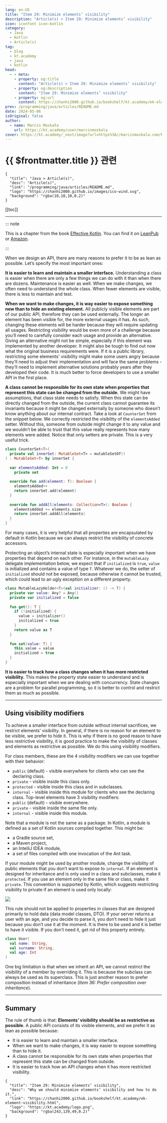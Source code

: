 ```yaml
---
lang: en-US
title: "Item 29: Minimize elements’ visibility"
description: "Article(s) > Item 29: Minimize elements’ visibility"
icon: iconfont icon-kotlin
category:
  - Java
  - Kotlin
  - Article(s)
tag:
  - blog
  - kt.academy
  - java
  - kotlin
head:
  - - meta:
    - property: og:title
      content: "Article(s) > Item 29: Minimize elements’ visibility"
    - property: og:description
      content: "Item 29: Minimize elements’ visibility"
    - property: og:url
      content: https://chanhi2000.github.io/bookshelf/kt.academy/ek-element-visibility.html
prev: /programming/java/articles/README.md
date: 2024-05-06
isOriginal: false
author: 
  - name: Marcin Moskała
    url: https://kt.academy/user/marcinmoskala
cover: https://kt.academy/_next/image?url=https%3A//marcinmoskala.com/EffectiveKotlin-Book/promotion/element_visibility.jpg&w=640&q=75
---
```


# {{ $frontmatter.title }} 관련

```component VPCard
{
  "title": "Java > Article(s)",
  "desc": "Article(s)",
  "link": "/programming/java/articles/README.md",
  "logo": "https://chanhi2000.github.io/images/ico-wind.svg",
  "background": "rgba(10,10,10,0.2)"
}
```

[[toc]]

---

<SiteInfo
  name="Item 29: Minimize elements’ visibility"
  desc="Why we should minimize elements’ visibility and how to do it."
  url="https://kt.academy/article/ek-element-visibility"
  logo="https://kt.academy/logo.png"
  preview="https://marcinmoskala.com/EffectiveKotlin-Book/promotion/element_visibility.jpg"/>

::: note

This is a chapter from the book [Effective Kotlin](/book/effectivekotlin). You can find it on [<VPIcon icon="fas fa-globe"/>LeanPub](https://leanpub.com/effectivekotlin) or [<VPIcon icon="fa-brands fa-amazon"/>Amazon](https://amazon.com/Effective-Kotlin-Best-Practices-Developers-ebook/dp/B0CHBR5XPF/).

:::

When we design an API, there are many reasons to prefer it to be as lean as possible. Let’s specify the most important ones:

**It is easier to learn and maintain a smaller interface.** Understanding a class is easier when there are only a few things we can do with it than when there are dozens. Maintenance is easier as well. When we make changes, we often need to understand the whole class. When fewer elements are visible, there is less to maintain and test.

**When we want to make changes, it is way easier to expose something new than to hide an existing element.** All publicly visible elements are part of our public API, therefore they can be used externally. The longer an element has been visible for, the more external usages it has. As such, changing these elements will be harder because they will require updating all usages. Restricting visibility would be even more of a challenge because you’ll need to carefully consider each usage and provide an alternative. Giving an alternative might not be simple, especially if this element was implemented by another developer. It might also be tough to find out now what the original business requirements were. If it is a public library, restricting some elements' visibility might make some users angry because they’ll need to adjust their implementation and will face the same problems - they’ll need to implement alternative solutions probably years after they developed their code. It is much better to force developers to use a smaller API in the first place.

**A class cannot be responsible for its own state when properties that represent this state can be changed from the outside.** We might have assumptions, that class state needs to satisfy. When this state can be directly changed from the outside, the current class cannot guarantee its invariants because it might be changed externally by someone who doesn’t know anything about our internal contract. Take a look at `CounterSet` from the snippet below. We correctly restricted the visibility of the `elementsAdded` setter. Without this, someone from outside might change it to any value and we wouldn’t be able to trust that this value really represents how many elements were added. Notice that only setters are private. This is a very useful trick.

```kotlin title="CounterSet.kt"
class CounterSet<T>(
  private val innerSet: MutableSet<T> = mutableSetOf()
) : MutableSet<T> by innerSet {
 
  var elementsAdded: Int = 0
    private set
   
  override fun add(element: T): Boolean {
    elementsAdded++
    return innerSet.add(element)
  }
   
  override fun addAll(elements: Collection<T>): Boolean {
    elementsAdded += elements.size
    return innerSet.addAll(elements)
  }
}
```

For many cases, it is very helpful that all properties are encapsulated by default in Kotlin because we can always restrict the visibility of concrete accessors.

Protecting an object’s internal state is especially important when we have properties that depend on each other. For instance, in the `mutableLazy` delegate implementation below, we expect that if `initialized` is `true`, `value` is initialized and contains a value of type `T`. Whatever we do, the setter of `initialized` should not be exposed, because otherwise it cannot be trusted, which could lead to an ugly exception on a different property.

```kotlin title="MutableLazyHolder.kt"
class MutableLazyHolder<T>(val initializer: () -> T) {
  private var value: Any? = Any()
  private var initialized = false
   
  fun get(): T {
    if (!initialized) {
      value = initializer()
      initialized = true
    }
    return value as T
  }
   
  fun set(value: T) {
    this.value = value
    initialized = true
  }
}
```

**It is easier to track how a class changes when it has more restricted visibility.** This makes the property state easier to understand and is especially important when we are dealing with concurrency. State changes are a problem for parallel programming, so it is better to control and restrict them as much as possible.

---

## Using visibility modifiers

To achieve a smaller interface from outside without internal sacrifices, we restrict elements’ visibility. In general, if there is no reason for an element to be visible, we prefer to hide it. This is why if there is no good reason to have less restrictive visibility, it is good practice to make the visibility of classes and elements as restrictive as possible. We do this using visibility modifiers.

For class members, these are the 4 visibility modifiers we can use together with their behavior:

- `public` (default) - visible everywhere for clients who can see the declaring class.
- `private` - visible inside this class only.
- `protected` - visible inside this class and in subclasses.
- `internal` - visible inside this module for clients who see the declaring class.
Top-level elements have 3 visibility modifiers:
- `public` (default) - visible everywhere.
- `private` - visible inside the same file only.
- `internal` - visible inside this module.

Note that a module is not the same as a package. In Kotlin, a module is defined as a set of Kotlin sources compiled together. This might be:

- a Gradle source set,
- a Maven project,
- an IntelliJ IDEA module,
- a set of files compiled with one invocation of the Ant task.

If your module might be used by another module, change the visibility of public elements that you don’t want to expose to `internal`. If an element is designed for inheritance and is only used in a class and subclasses, make it `protected`. If you use an element only in the same file or class, make it `private`. This convention is supported by Kotlin, which suggests restricting visibility to private if an element is used only locally:

![](https://marcinmoskala.com/EffectiveKotlin-Book/manuscript/resources/image_7.png&w=1200&q=75)

This rule should not be applied to properties in classes that are designed primarily to hold data (data model classes, DTO). If your server returns a user with an age, and you decide to parse it, you don’t need to hide it just because you don’t use it at the moment. It is there to be used and it is better to have it visible. If you don’t need it, get rid of this property entirely.

```kotlin title="User.kt"
class User(
  val name: String,
  val surname: String,
  val age: Int
)
```

One big limitation is that when we inherit an API, we cannot restrict the visibility of a member by overriding it. This is because the subclass can always be used as its superclass. This is just another reason to prefer composition instead of inheritance (*Item 36: Prefer composition over inheritance*).

---

## Summary

The rule of thumb is that: **Elements’ visibility should be as restrictive as possible**. A public API consists of its visible elements, and we prefer it as lean as possible because:

- It is easier to learn and maintain a smaller interface.
- When we want to make changes, it is way easier to expose something than to hide it.
- A class cannot be responsible for its own state when properties that represent this state can be changed from outside.
- It is easier to track how an API changes when it has more restricted visibility.

<!-- TODO: add ARTICLE CARD -->
```component VPCard
{
  "title": "Item 29: Minimize elements’ visibility",
  "desc": "Why we should minimize elements’ visibility and how to do it.",
  "link": "https://chanhi2000.github.io/bookshelf/kt.academy/ek-element-visibility.html",
  "logo": "https://kt.academy/logo.png",
  "background": "rgba(243,139,49,0.2)"
}
```
